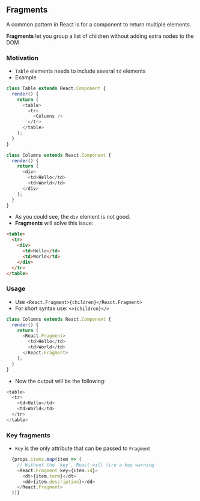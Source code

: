 ## Fragments
A common pattern in React is for a component to return multiple elements. 

**Fragments** let you group a list of children without adding extra nodes to the DOM

### Motivation
- `Table` elements needs to include several `td` elements
- Example
```javascript
class Table extends React.Component {
  render() {
    return (
      <table>
        <tr>
          <Columns />
        </tr>
      </table>
    );
  }
}

class Columns extends React.Component {
  render() {
    return (
      <div>
        <td>Hello</td>
        <td>World</td>
      </div>
    );
  }
}
```
- As you could see, the `div` element is not good.
- **Fragments** will solve this issue:
```html
<table>
  <tr>
    <div>
      <td>Hello</td>
      <td>World</td>
    </div>
  </tr>
</table>
```

### Usage
- Use `<React.Fragment>{children}</React.Fragment>`
- For short syntax use: `<>{children}</>`
```javascript
class Columns extends React.Component {
  render() {
    return (
      <React.Fragment>        
        <td>Hello</td>
        <td>World</td>
      </React.Fragment>    
    );
  }
}
```
- Now the output will be the following:
```javascript
<table>
  <tr>
    <td>Hello</td>
    <td>World</td>
  </tr>
</table>
```

### Key fragments
- `Key` is the only attribute that can be passed to `Fragment`
```javascript
  {props.items.map(item => (
    // Without the `key`, React will fire a key warning
    <React.Fragment key={item.id}>
      <dt>{item.term}</dt>
      <dd>{item.description}</dd>
    </React.Fragment>
  ))}
```


